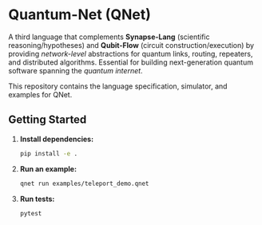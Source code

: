# Quantum-Net (QNet)

A third language that complements **Synapse-Lang** (scientific reasoning/hypotheses) and **Qubit-Flow** (circuit construction/execution) by providing *network-level* abstractions for quantum links, routing, repeaters, and distributed algorithms. Essential for building next-generation quantum software spanning the *quantum internet*.

This repository contains the language specification, simulator, and examples for QNet.

## Getting Started

1.  **Install dependencies:**
    ```bash
    pip install -e .
    ```

2.  **Run an example:**
    ```bash
    qnet run examples/teleport_demo.qnet
    ```

3.  **Run tests:**
    ```bash
    pytest
    ```
